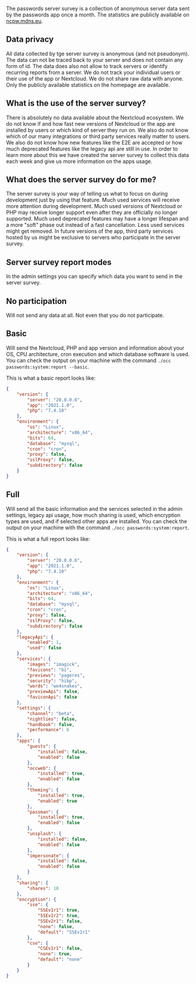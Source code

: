 The passwords server survey is a collection of anonymous server data sent by the passwords app once a month.
The statistics are publicly available on [ncpw.mdns.eu](https://ncpw.mdns.eu/).


## Data privacy
All data collected by tge server survey is anonymous (and not pseudonym).
The data can not be traced back to your server and does not contain any form of id.
The data does also not allow to track servers or identify recurring reports from a server.
We do not track your individual users or their use of the app or Nextcloud.
We do not share raw data with anyone.
Only the publicly available statistics on the homepage are available.


## What is the use of the server survey?
There is absolutely no data available about the Nextcloud ecosystem.
We do not know if and how fast new versions of Nextcloud or the app are installed by users or which kind of server they run on.
We also do not know which of our many integrations or third party services really matter to users.
We also do not know how new features like the E2E are accepted or how much deprecated features like the legacy api are still in use.
In order to learn more about this we have created the server survey to collect this data each week and give us more information on the apps usage.

## What does the server survey do for me?
The server survey is your way of telling us what to focus on during development just by using that feature.
Much used services will receive more attention during development.
Much used versions of Nextcloud or PHP may receive longer support even after they are officially no longer supported.
Much used deprecated features may have a longer lifespan and a more "soft" phase out instead of a fast cancellation.
Less used services might get removed.
In future versions of the app, third party services hosted by us might be exclusive to servers who participate in the server survey.

## Server survey report modes
In the admin settings you can specify which data you want to send in the server survey.

## No participation
Will not send any data at all.
Not even that you do not participate.

## Basic
Will send the Nextcloud, PHP and app version and information about your OS, CPU architecture, cron execution and which database software is used.
You can check the output on your machine with the command `./occ passwords:system:report --basic`.

This is what a basic report looks like:
```json
{
    "version": {
        "server": "20.0.0.6",
        "app": "2021.1.0",
        "php": "7.4.10"
    },
    "environment": {
        "os": "Linux",
        "architecture": "x86_64",
        "bits": 64,
        "database": "mysql",
        "cron": "cron",
        "proxy": false,
        "sslProxy": false,
        "subdirectory": false
    }
}
```



## Full
Will send all the basic information and the services selected in the admin settings, legacy api usage, how much sharing is used, which encryption types are used, and if selected other apps are installed.
You can check the output on your machine with the command `./occ passwords:system:report`.

This is what a full report looks like:
```json
{
    "version": {
        "server": "20.0.0.6",
        "app": "2021.1.0",
        "php": "7.4.10"
    },
    "environment": {
        "os": "Linux",
        "architecture": "x86_64",
        "bits": 64,
        "database": "mysql",
        "cron": "cron",
        "proxy": false,
        "sslProxy": false,
        "subdirectory": false
    },
    "legacyApi": {
        "enabled": 1,
        "used": false
    },
    "services": {
        "images": "imagick",
        "favicons": "bi",
        "previews": "pageres",
        "security": "hibp",
        "words": "wo4snakes",
        "previewApi": false,
        "faviconApi": false
    },
    "settings": {
        "channel": "beta",
        "nightlies": false,
        "handbook": false,
        "performance": 6
    },
    "apps": {
        "guests": {
            "installed": false,
            "enabled": false
        },
        "occweb": {
            "installed": true,
            "enabled": false
        },
        "theming": {
            "installed": true,
            "enabled": true
        },
        "passman": {
            "installed": true,
            "enabled": false
        },
        "unsplash": {
            "installed": false,
            "enabled": false
        },
        "impersonate": {
            "installed": false,
            "enabled": false
        }
    },
    "sharing": {
        "shares": 10
    },
    "encryption": {
        "sse": {
            "SSEv1r1": true,
            "SSEv1r2": true,
            "SSEv2r1": false,
            "none": false,
            "default": "SSEv1r1"
        },
        "cse": {
            "CSEv1r1": false,
            "none": true,
            "default": "none"
        }
    }
}
```